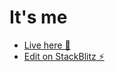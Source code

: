 # It's me

- [Live here 🔗](https://its-me.stackblitz.io)
- [Edit on StackBlitz ⚡️](https://stackblitz.com/edit/its-me)
